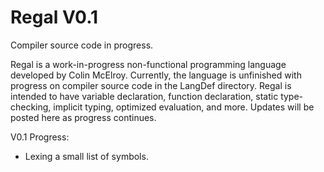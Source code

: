 # Regal V0.1

Compiler source code in progress.

Regal is a work-in-progress non-functional programming language developed by Colin McElroy. Currently, the language is unfinished with progress on compiler source code in the LangDef directory. Regal is intended to have variable declaration, function declaration, static type-checking, implicit typing, optimized evaluation, and more. Updates will be posted here as progress continues.

V0.1 Progress:
- Lexing a small list of symbols.